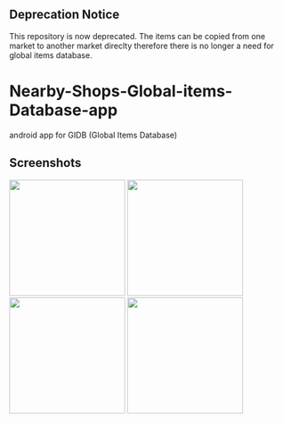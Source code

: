 Deprecation Notice
-------------

This repository is now deprecated. The items can be copied from one market to another market direclty therefore there is no longer a need for global items database. 


# Nearby-Shops-Global-items-Database-app
android app for GIDB (Global Items Database)

Screenshots
-------------

<img src="https://github.com/SumeetMoray/Nearby-Shops-Global-items-Database-app/blob/master/screenshots/gidb-app-menu.png" width="208"> <img src="https://github.com/SumeetMoray/Nearby-Shops-Global-items-Database-app/blob/master/screenshots/gidb-item-categories-browse.png" width="208"> <img src="https://github.com/SumeetMoray/Nearby-Shops-Global-items-Database-app/blob/master/screenshots/gidb-items-browse.png" width="208"> <img src="https://github.com/SumeetMoray/Nearby-Shops-Global-items-Database-app/blob/master/screenshots/gidb-items-by-category.png" width="208">


